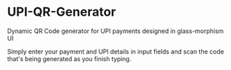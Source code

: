 # UPI-QR-Generator
Dynamic QR Code generator for UPI payments designed in glass-morphism UI

Simply enter your payment and UPI details in input fields and scan the code that's being generated as you finish typing.
